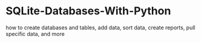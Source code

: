 # SQLite-Databases-With-Python
 how to create databases and tables, add data, sort data, create reports, pull specific data, and more
